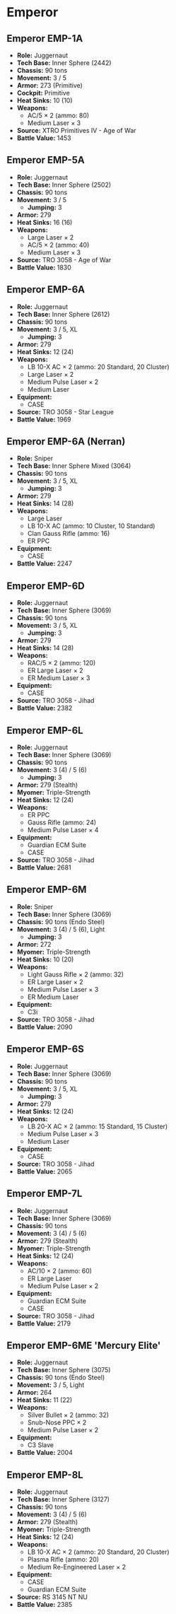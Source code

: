 # Emperor
## Emperor EMP-1A
- **Role:** Juggernaut
- **Tech Base:** Inner Sphere (2442)
- **Chassis:** 90 tons
- **Movement:** 3 / 5
- **Armor:** 273 (Primitive)
- **Cockpit:** Primitive
- **Heat Sinks:** 10 (10)
- **Weapons:**
  - AC/5 × 2 (ammo: 80)
  - Medium Laser × 3
- **Source:** XTRO Primitives IV - Age of War
- **Battle Value:** 1453

## Emperor EMP-5A
- **Role:** Juggernaut
- **Tech Base:** Inner Sphere (2502)
- **Chassis:** 90 tons
- **Movement:** 3 / 5
  - **Jumping:** 3
- **Armor:** 279
- **Heat Sinks:** 16 (16)
- **Weapons:**
  - Large Laser × 2
  - AC/5 × 2 (ammo: 40)
  - Medium Laser × 3
- **Source:** TRO 3058 - Age of War
- **Battle Value:** 1830

## Emperor EMP-6A
- **Role:** Juggernaut
- **Tech Base:** Inner Sphere (2612)
- **Chassis:** 90 tons
- **Movement:** 3 / 5, XL
  - **Jumping:** 3
- **Armor:** 279
- **Heat Sinks:** 12 (24)
- **Weapons:**
  - LB 10-X AC × 2 (ammo: 20 Standard, 20 Cluster)
  - Large Laser × 2
  - Medium Pulse Laser × 2
  - Medium Laser
- **Equipment:**
  - CASE
- **Source:** TRO 3058 - Star League
- **Battle Value:** 1969

## Emperor EMP-6A (Nerran)
- **Role:** Sniper
- **Tech Base:** Inner Sphere Mixed (3064)
- **Chassis:** 90 tons
- **Movement:** 3 / 5, XL
  - **Jumping:** 3
- **Armor:** 279
- **Heat Sinks:** 14 (28)
- **Weapons:**
  - Large Laser
  - LB 10-X AC (ammo: 10 Cluster, 10 Standard)
  - Clan Gauss Rifle (ammo: 16)
  - ER PPC
- **Equipment:**
  - CASE
- **Battle Value:** 2247

## Emperor EMP-6D
- **Role:** Juggernaut
- **Tech Base:** Inner Sphere (3069)
- **Chassis:** 90 tons
- **Movement:** 3 / 5, XL
  - **Jumping:** 3
- **Armor:** 279
- **Heat Sinks:** 14 (28)
- **Weapons:**
  - RAC/5 × 2 (ammo: 120)
  - ER Large Laser × 2
  - ER Medium Laser × 3
- **Equipment:**
  - CASE
- **Source:** TRO 3058 - Jihad
- **Battle Value:** 2382

## Emperor EMP-6L
- **Role:** Juggernaut
- **Tech Base:** Inner Sphere (3069)
- **Chassis:** 90 tons
- **Movement:** 3 (4) / 5 (6)
  - **Jumping:** 3
- **Armor:** 279 (Stealth)
- **Myomer:** Triple-Strength
- **Heat Sinks:** 12 (24)
- **Weapons:**
  - ER PPC
  - Gauss Rifle (ammo: 24)
  - Medium Pulse Laser × 4
- **Equipment:**
  - Guardian ECM Suite
  - CASE
- **Source:** TRO 3058 - Jihad
- **Battle Value:** 2681

## Emperor EMP-6M
- **Role:** Sniper
- **Tech Base:** Inner Sphere (3069)
- **Chassis:** 90 tons (Endo Steel)
- **Movement:** 3 (4) / 5 (6), Light
  - **Jumping:** 3
- **Armor:** 272
- **Myomer:** Triple-Strength
- **Heat Sinks:** 10 (20)
- **Weapons:**
  - Light Gauss Rifle × 2 (ammo: 32)
  - ER Large Laser × 2
  - Medium Pulse Laser × 3
  - ER Medium Laser
- **Equipment:**
  - C3i
- **Source:** TRO 3058 - Jihad
- **Battle Value:** 2090

## Emperor EMP-6S
- **Role:** Juggernaut
- **Tech Base:** Inner Sphere (3069)
- **Chassis:** 90 tons
- **Movement:** 3 / 5, XL
  - **Jumping:** 3
- **Armor:** 279
- **Heat Sinks:** 12 (24)
- **Weapons:**
  - LB 20-X AC × 2 (ammo: 15 Standard, 15 Cluster)
  - Medium Pulse Laser × 3
  - Medium Laser
- **Equipment:**
  - CASE
- **Source:** TRO 3058 - Jihad
- **Battle Value:** 2065

## Emperor EMP-7L
- **Role:** Juggernaut
- **Tech Base:** Inner Sphere (3069)
- **Chassis:** 90 tons
- **Movement:** 3 (4) / 5 (6)
- **Armor:** 279 (Stealth)
- **Myomer:** Triple-Strength
- **Heat Sinks:** 12 (24)
- **Weapons:**
  - AC/10 × 2 (ammo: 60)
  - ER Large Laser
  - Medium Pulse Laser × 2
- **Equipment:**
  - Guardian ECM Suite
  - CASE
- **Source:** TRO 3058 - Jihad
- **Battle Value:** 2179

## Emperor EMP-6ME 'Mercury Elite'
- **Role:** Juggernaut
- **Tech Base:** Inner Sphere (3075)
- **Chassis:** 90 tons (Endo Steel)
- **Movement:** 3 / 5, Light
- **Armor:** 264
- **Heat Sinks:** 11 (22)
- **Weapons:**
  - Silver Bullet × 2 (ammo: 32)
  - Snub-Nose PPC × 2
  - Medium Pulse Laser × 2
- **Equipment:**
  - C3 Slave
- **Battle Value:** 2004

## Emperor EMP-8L
- **Role:** Juggernaut
- **Tech Base:** Inner Sphere (3127)
- **Chassis:** 90 tons
- **Movement:** 3 (4) / 5 (6)
- **Armor:** 279 (Stealth)
- **Myomer:** Triple-Strength
- **Heat Sinks:** 12 (24)
- **Weapons:**
  - LB 10-X AC × 2 (ammo: 20 Standard, 20 Cluster)
  - Plasma Rifle (ammo: 20)
  - Medium Re-Engineered Laser × 2
- **Equipment:**
  - CASE
  - Guardian ECM Suite
- **Source:** RS 3145 NT NU
- **Battle Value:** 2385

